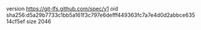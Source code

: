 version https://git-lfs.github.com/spec/v1
oid sha256:d5a29b7733c1bb5a161f3c797e6defff449363fc7a7e4d0d2abbce63514cf5ef
size 2046
